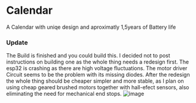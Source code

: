 # Calendar
 A Calendar with uniqe design and aproximatly 1,5years of Battery life 

### Update
The Build is finished and you could build this. I decided not to post instructions on building one as the whole thing needs a redesign first. The esp32 is crashing as there are high voltage fluctuations. The motor driver Circuit seems to be the problem with its missing diodes. After the redesign the whole thing should be cheaper simpler and more stable, as I plan on using cheap geared brushed motors together with hall-efect sensors, also eliminating the need for mechanical end stops.
![image](https://user-images.githubusercontent.com/57105059/146800550-dd4ff3c6-0056-4ac0-a28c-8f465cb4b964.jpg)
